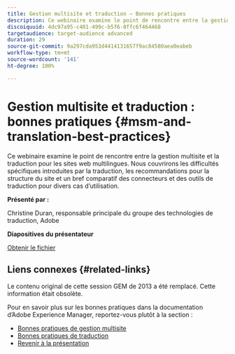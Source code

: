 ```yaml
---
title: Gestion multisite et traduction – Bonnes pratiques
description: Ce webinaire examine le point de rencontre entre la gestion multisite et la traduction pour les sites web multilingues. Nous couvrirons les difficultés spécifiques introduites par la traduction, les recommandations pour la structure du site et un bref comparatif des connecteurs et des outils de traduction pour divers cas d’utilisation.
discoiquuid: 4dc97a95-c401-499c-b5f6-8ffc6f464468
targetaudience: target-audience advanced
duration: 29
source-git-commit: 9a297cda953d4414131657f9ac84580aea0eabeb
workflow-type: tm+mt
source-wordcount: '141'
ht-degree: 100%

---
```


# Gestion multisite et traduction : bonnes pratiques {#msm-and-translation-best-practices}

Ce webinaire examine le point de rencontre entre la gestion multisite et la traduction pour les sites web multilingues. Nous couvrirons les difficultés spécifiques introduites par la traduction, les recommandations pour la structure du site et un bref comparatif des connecteurs et des outils de traduction pour divers cas d’utilisation.

**Présenté par :**

Christine Duran, responsable principale du groupe des technologies de traduction, Adobe

**Diapositives du présentateur**

[Obtenir le fichier](assets/20130731-adobe-msm-and-translation-best-practices.pdf)

## Liens connexes {#related-links}

Le contenu original de cette session GEM de 2013 a été remplacé. Cette information était obsolète.

Pour en savoir plus sur les bonnes pratiques dans la documentation d’Adobe Experience Manager, reportez-vous plutôt à la section :

* [Bonnes pratiques de gestion multisite](https://docs.adobe.com/docs/en/aem/6-1/administer/sites/msm/msm-bp.html)
* [Bonnes pratiques de traduction](https://docs.adobe.com/docs/fr/aem/6-1/administer/sites/translation/tc-bp.html)
* [Revenir à la présentation](https://helpx.adobe.com/fr/experience-manager/kt/eseminars/gems/aem-index.html)
